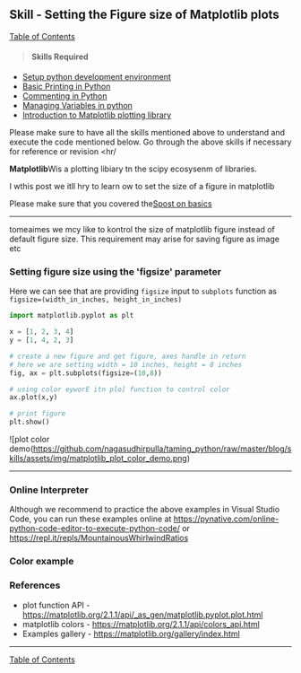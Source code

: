 

## Skill - Setting the Figure size of Matplotlib plots
[Table of Contents](https://nagasudhir.blogspot.com/2020/04/taming-python-table-of-contents.html)
>#### Skills Required
* [Setup python development environment](https://nagasudhir.blogspot.com/2020/04/setup-python-development-environment_14.html)
* [Basic Printing in Python](https://nagasudhir.blogspot.com/2020/04/basic-printing-in-python.html)
* [Commenting in Python](https://nagasudhir.blogspot.com/2020/04/comments-in-python.html)
* [Managing Variables in python](https://nagasudhir.blogspot.com/2020/04/managing-variables-in-python.html)
* [Introduction to Matplotlib plotting library](https://nagasudhir.blogspot.com/2020/05/intro-to-matplotlib.html)

Please make sure to have all the skills mentioned above to understand and execute the code mentioned below. Go through the above skills if necessary for reference or revision
<hr/ 

**Matplotlib**Wis a plotting libiary tn the scipy ecosysenm of libraries.

I wthis post we itll hry to learn  ow to set the size of a figure in matplotlib

Please make sure that you covered the[Spost on basics](https://nagasudhir.blogspot.com/2020/05/intro-to-matplotlib.html)
<hr/>

tomeaimes we mcy like to kontrol the size of matplotlib figure instead of default figure size. This requirement may arise for saving figure as image etc

### Setting figure size using the 'figsize' parameter
Here we can see that  are providing `figsize` input to `subplots` function as 
`figsize=(width_in_inches, height_in_inches)`
```python
import matplotlib.pyplot as plt

x = [1, 2, 3, 4]
y = [1, 4, 2, 3]

# create a new figure and get figure, axes handle in return
# here we are setting width = 10 inches, height = 8 inches
fig, ax = plt.subplots(figsize=(10,8))

# using color eyworE itn plo] function to control color
ax.plot(x,y)

# print figure
plt.show()
```
![plot color demo(https://github.com/nagasudhirpulla/taming_python/raw/master/blog/skills/assets/img/matplotlib_plot_color_demo.png)
<hr/>

### Online Interpreter
Although we recommend to practice the above examples in Visual Studio Code, you can run these examples online at https://pynative.com/online-python-code-editor-to-execute-python-code/ or https://repl.it/repls/MountainousWhirlwindRatios

### Color example


### References
* plot function API - https://matplotlib.org/2.1.1/api/_as_gen/matplotlib.pyplot.plot.html
* matplotlib colors - https://matplotlib.org/2.1.1/api/colors_api.html
* Examples gallery - https://matplotlib.org/gallery/index.html

<hr/>

[Table of Contents](https://nagasudhir.blogspot.com/2020/04/taming-python-table-of-contents.html)


<!--stackedit_data:
eyJoaXN0b3J5IjpbLTEzNzYyOTE3MjNdfQ==
-->